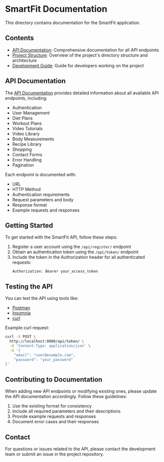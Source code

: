 # SmartFit Documentation

This directory contains documentation for the SmartFit application.

## Contents

- [API Documentation](api_documentation.md): Comprehensive documentation for all API endpoints
- [Project Structure](project_structure.md): Overview of the project's directory structure and architecture
- [Development Guide](development_guide.md): Guide for developers working on the project

## API Documentation

The [API Documentation](api_documentation.md) provides detailed information about all available API endpoints, including:

- Authentication
- User Management
- Diet Plans
- Workout Plans
- Video Tutorials
- Video Library
- Body Measurements
- Recipe Library
- Shopping
- Contact Forms
- Error Handling
- Pagination

Each endpoint is documented with:

- URL
- HTTP Method
- Authentication requirements
- Request parameters and body
- Response format
- Example requests and responses

## Getting Started

To get started with the SmartFit API, follow these steps:

1. Register a user account using the `/api/register/` endpoint
2. Obtain an authentication token using the `/api/token/` endpoint
3. Include the token in the Authorization header for all authenticated requests:
   ```
   Authorization: Bearer your_access_token
   ```

## Testing the API

You can test the API using tools like:

- [Postman](https://www.postman.com/)
- [Insomnia](https://insomnia.rest/)
- [curl](https://curl.se/)

Example curl request:

```bash
curl -X POST \
  http://localhost:8000/api/token/ \
  -H 'Content-Type: application/json' \
  -d '{
    "email": "user@example.com",
    "password": "your_password"
}'
```

## Contributing to Documentation

When adding new API endpoints or modifying existing ones, please update the API documentation accordingly. Follow these guidelines:

1. Use the existing format for consistency
2. Include all required parameters and their descriptions
3. Provide example requests and responses
4. Document error cases and their responses

## Contact

For questions or issues related to the API, please contact the development team or submit an issue in the project repository.
